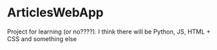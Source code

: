 # ArticlesWebApp
Project for learning (or no????). I think there will be Python, JS, HTML + CSS and something else

